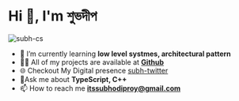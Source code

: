 # Hi 👋, I'm শুভদীপ

<p align="left">
    <img
        src="https://komarev.com/ghpvc/?username=subh-cs&label=PROFILE+VIEWS&color=blue&style=flat"
        alt="subh-cs"
    />
</p>

- 🌱 I’m currently learning **low level systmes, architectural pattern**
- 👨‍💻 All of my projects are
  available at [**Github**](https://github.com/subh-cs)
- 🌐 Checkout My Digital presence [subh-twitter](https://twitter.com/subh_cs)
- 💬Ask me about **TypeScript, C++**
- 📫 How to reach me
  **itssubhodiproy@gmail.com**

